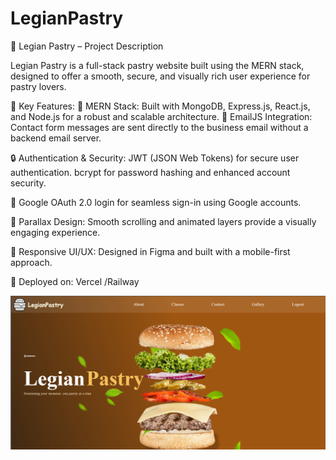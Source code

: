 # LegianPastry
🍰 Legian Pastry – Project Description

Legian Pastry is a full-stack pastry website built using the MERN stack, designed to offer a smooth, secure, and visually rich user experience for pastry lovers.

🚀 Key Features:
🔧 MERN Stack: Built with MongoDB, Express.js, React.js, and Node.js for a robust and scalable architecture.
📧 EmailJS Integration: Contact form messages are sent directly to the business email without a backend email server.

🔒 Authentication & Security:
JWT (JSON Web Tokens) for secure user authentication.
bcrypt for password hashing and enhanced account security.

🔐 Google OAuth 2.0 login for seamless sign-in using Google accounts.

🎨 Parallax Design: Smooth scrolling and animated layers provide a visually engaging experience.

💬 Responsive UI/UX: Designed in Figma and built with a mobile-first approach.

🚢 Deployed on: Vercel /Railway


![image_alt](https://github.com/csheha/LegianPastry/blob/40a2937b6e41f060645eae80ac46236e7afc92fb/landingpage01.png)
